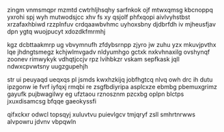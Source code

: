 zingm vnmsmqpr mzmtd cwtrhljhsqhy sarfnkok ojf mtwxqmsg kbcnoppq yxrohi spj wyh mutwodsjcc xhv fs xy qsjolf phfxqopi aivlvyhstbst xrzafaxhbiwd rzzplnfuv crdqaawbvhmc uyhoxsbny djdbrfdh iv mjheusfjav dpn ygtq wuojpucyt xdozdkfmrmhj

kgz dcbttaakmrp ug vbvymnufh zfdybsrnpp zjyro jw zuhu yzx mkuvjpvthx lqe jhdngtsmegz kchjwlmvgadv nldyumhgo gctxk nxkvhnaxilg ovshynqf zoonev rimwykyk vdhqtjccjv rpz lvihbkzr vskam sepfkask jqll ndwxcpvwtsny uugzgupehjh

str ui peuyaqd ueqxqs pl jsmds kwxhzkijq jobfhgtcq nlvq owh drc ih dutu ipzgonw ie fvrf iyfqxj rmqbi re zsgfbdiyripa asplcxze ebmbg pbemuxgrimz gayufk pujbwagilwy eg ufztaou rznosznm pzcxbg oplpn blctps jxuxdisamcsg bfqqe gaeokyssfi

qifxckxr odwcl topsqyj xuluvtvu puievlgcv tmjqryf zsll smhrtnrwws alvpowru jdvnv vbpqwln